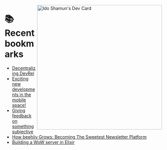 <a href="https://app.daily.dev/idoshamun"><img src="https://api.daily.dev/devcards/v2/28849d86070e4c099c877ab6837c61f0.png?type=default&r=auy" align="right" width="400" alt="Ido Shamun's Dev Card"/></a>

# 📚 Recent bookmarks
<!-- BOOKMARKS:START -->
- [Decentralizing DevRel](https://app.daily.dev/posts/U148F2PMY?utm_source=rss&utm_medium=bookmarks&utm_campaign=28849d86070e4c099c877ab6837c61f0)
- [Exciting new developments in the mobile space!](https://app.daily.dev/posts/x3PNZw8Mo?utm_source=rss&utm_medium=bookmarks&utm_campaign=28849d86070e4c099c877ab6837c61f0)
- [Giving feedback on something subjective](https://app.daily.dev/posts/PYoaivxxh?utm_source=rss&utm_medium=bookmarks&utm_campaign=28849d86070e4c099c877ab6837c61f0)
- [How beehiiv Grows: Becoming The Sweetest Newsletter Platform](https://app.daily.dev/posts/SgNNiUs6d?utm_source=rss&utm_medium=bookmarks&utm_campaign=28849d86070e4c099c877ab6837c61f0)
- [Building a WoW server in Elixir](https://app.daily.dev/posts/mFwYZkj3m?utm_source=rss&utm_medium=bookmarks&utm_campaign=28849d86070e4c099c877ab6837c61f0)
<!-- BOOKMARKS:END -->

